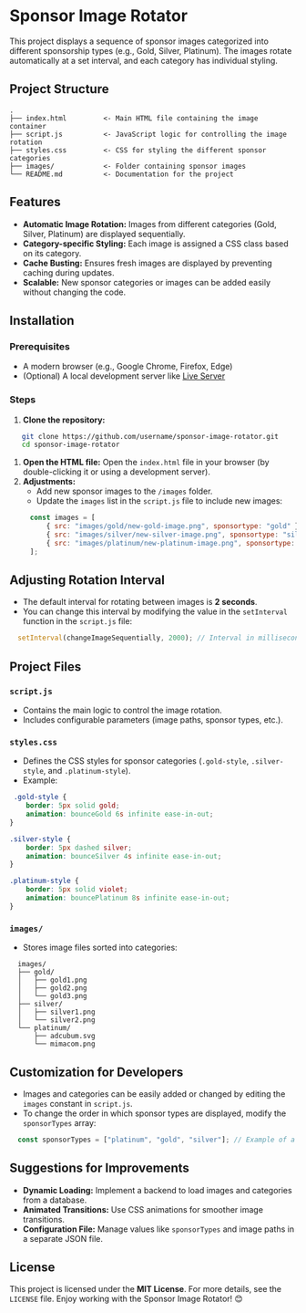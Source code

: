 # Sponsor Image Rotator
This project displays a sequence of sponsor images categorized into different sponsorship types (e.g., Gold, Silver, Platinum). The images rotate automatically at a set interval, and each category has individual styling.
## Project Structure
``` 
.
├── index.html         <- Main HTML file containing the image container
├── script.js          <- JavaScript logic for controlling the image rotation
├── styles.css         <- CSS for styling the different sponsor categories
├── images/            <- Folder containing sponsor images
└── README.md          <- Documentation for the project
```
## Features
- **Automatic Image Rotation:** Images from different categories (Gold, Silver, Platinum) are displayed sequentially.
- **Category-specific Styling:** Each image is assigned a CSS class based on its category.
- **Cache Busting:** Ensures fresh images are displayed by preventing caching during updates.
- **Scalable:** New sponsor categories or images can be added easily without changing the code.

## Installation
### Prerequisites
- A modern browser (e.g., Google Chrome, Firefox, Edge)
- (Optional) A local development server like [Live Server](https://marketplace.visualstudio.com/items?itemName=ritwickdey.LiveServer)

### Steps
1. **Clone the repository:**
``` bash
   git clone https://github.com/username/sponsor-image-rotator.git
   cd sponsor-image-rotator
```
1. **Open the HTML file:**
   Open the `index.html` file in your browser (by double-clicking it or using a development server).
2. **Adjustments:**
    - Add new sponsor images to the `/images` folder.
    - Update the `images` list in the `script.js` file to include new images:
``` javascript
     const images = [
         { src: "images/gold/new-gold-image.png", sponsortype: "gold" },
         { src: "images/silver/new-silver-image.png", sponsortype: "silver" },
         { src: "images/platinum/new-platinum-image.png", sponsortype: "platinum" },
     ];
```
## Adjusting Rotation Interval
- The default interval for rotating between images is **2 seconds**.
- You can change this interval by modifying the value in the `setInterval` function in the `script.js` file:
``` javascript
  setInterval(changeImageSequentially, 2000); // Interval in milliseconds
```
## Project Files
### `script.js`
- Contains the main logic to control the image rotation.
- Includes configurable parameters (image paths, sponsor types, etc.).

### `styles.css`
- Defines the CSS styles for sponsor categories (`.gold-style`, `.silver-style`, and `.platinum-style`).
- Example:
``` css
 .gold-style {
    border: 5px solid gold;
    animation: bounceGold 6s infinite ease-in-out;
}

.silver-style {
    border: 5px dashed silver;
    animation: bounceSilver 4s infinite ease-in-out;
}

.platinum-style {
    border: 5px solid violet;
    animation: bouncePlatinum 8s infinite ease-in-out;
}
```
### `images/`
- Stores image files sorted into categories:
``` 
  images/
  ├── gold/
  │   ├── gold1.png
  │   ├── gold2.png
  │   └── gold3.png
  ├── silver/
  │   ├── silver1.png
  │   └── silver2.png
  └── platinum/
      ├── adcubum.svg
      └── mimacom.png
```
## Customization for Developers
- Images and categories can be easily added or changed by editing the `images` constant in `script.js`.
- To change the order in which sponsor types are displayed, modify the `sponsorTypes` array:
``` javascript
  const sponsorTypes = ["platinum", "gold", "silver"]; // Example of a new order
```
## Suggestions for Improvements
- **Dynamic Loading:** Implement a backend to load images and categories from a database.
- **Animated Transitions:** Use CSS animations for smoother image transitions.
- **Configuration File:** Manage values like `sponsorTypes` and image paths in a separate JSON file.

## License
This project is licensed under the **MIT License**. For more details, see the `LICENSE` file.
Enjoy working with the Sponsor Image Rotator! 😊

